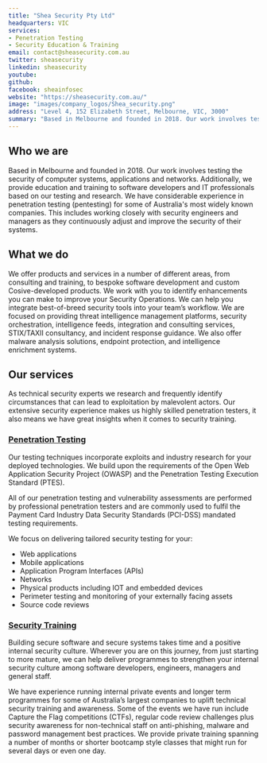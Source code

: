 ```yaml
---
title: "Shea Security Pty Ltd"
headquarters: VIC
services:
- Penetration Testing
- Security Education & Training
email: contact@sheasecurity.com.au
twitter: sheasecurity
linkedin: sheasecurity
youtube: 
github: 
facebook: sheainfosec
website: "https://sheasecurity.com.au/"
image: "images/company_logos/Shea_security.png"
address: "Level 4, 152 Elizabeth Street, Melbourne, VIC, 3000"
summary: "Based in Melbourne and founded in 2018. Our work involves testing the security of computer systems, applications and networks. Additionally, we provide education and training to software developers and IT professionals based on our testing and research. We have considerable experience in penetration testing (pentesting) for some of Australia's most widely known companies. This includes working closely with security engineers and managers as they continuously adjust and improve the security of their systems."
---
```


## Who we are

Based in Melbourne and founded in 2018. Our work involves testing the security of computer systems, applications and networks. Additionally, we provide education and training to software developers and IT professionals based on our testing and research. We have considerable experience in penetration testing (pentesting) for some of Australia's most widely known companies. This includes working closely with security engineers and managers as they continuously adjust and improve the security of their systems.

## What we do

We offer products and services in a number of different areas, from consulting and training, to bespoke software development and custom Cosive-developed products. We work with you to identify enhancements you can make to improve your Security Operations. We can help you integrate best-of-breed security tools into your team’s workflow. We are focused on providing threat intelligence management platforms, security orchestration, intelligence feeds, integration and consulting services, STIX/TAXII consultancy, and incident response guidance. We also offer malware analysis solutions, endpoint protection, and intelligence enrichment systems.

## Our services
As technical security experts we research and frequently identify circumstances that can lead to exploitation by malevolent actors. Our extensive security experience makes us highly skilled penetration testers, it also means we have great insights when it comes to security training.

### [Penetration Testing](https://sheasecurity.com.au/)
Our testing techniques incorporate exploits and industry research for your deployed technologies. We build upon the requirements of the Open Web Application Security Project (OWASP) and the Penetration Testing Execution Standard (PTES).

All of our penetration testing and vulnerability assessments are performed by professional penetration testers and are commonly used to fulfil the Payment Card Industry Data Security Standards (PCI-DSS) mandated testing requirements.

We focus on delivering tailored security testing for your:

* Web applications
* Mobile applications
* Application Program Interfaces (APIs)
* Networks
* Physical products including IOT and embedded devices
* Perimeter testing and monitoring of your externally facing assets
* Source code reviews

### [Security Training](https://sheasecurity.com.au/)
Building secure software and secure systems takes time and a positive internal security culture. Wherever you are on this journey, from just starting to more mature, we can help deliver programmes to strengthen your internal security culture among software developers, engineers, managers and general staff.

We have experience running internal private events and longer term programmes for some of Australia’s largest companies to uplift technical security training and awareness. Some of the events we have run include Capture the Flag competitions (CTFs), regular code review challenges plus security awareness for non-technical staff on anti-phishing, malware and password management best practices. We provide private training spanning a number of months or shorter bootcamp style classes that might run for several days or even one day.

